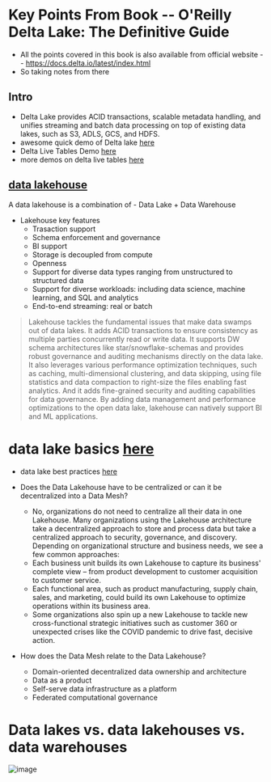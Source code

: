 # Key Points From Book -- O'Reilly Delta Lake: The Definitive Guide
- All the points covered in this book is also available from official website -- https://docs.delta.io/latest/index.html
- So taking notes from there

## Intro
- Delta Lake provides ACID transactions, scalable metadata handling, and unifies streaming and batch data processing on top of existing data lakes, such as S3, ADLS, GCS, and HDFS.
- awesome quick demo of Delta lake [here](https://www.youtube.com/watch?v=BMO90DI82Dc&t=522s&ab_channel=Databricks)
- Delta Live Tables Demo [here](https://www.youtube.com/watch?v=BIxwoO65ylY&ab_channel=Databricks)
- more demos on delta live tables [here](https://www.databricks.com/product/delta-live-tables)

## [data lakehouse](https://www.databricks.com/blog/2021/08/30/frequently-asked-questions-about-the-data-lakehouse.html)
A data lakehouse is a combination of - Data Lake + Data Warehouse
- Lakehouse key features
    - Trasaction support
    - Schema enforcement and governance
    - BI support
    - Storage is decoupled from compute
    - Openness
    - Support for diverse data types ranging from unstructured to structured data
    - Support for diverse workloads: including data science, machine learning, and SQL and analytics
    - End-to-end streaming: real or batch
 
> Lakehouse tackles the fundamental issues that make data swamps out of data lakes. It adds ACID transactions to ensure consistency as multiple parties concurrently read or write data. It supports DW schema architectures like star/snowflake-schemas and provides robust governance and auditing mechanisms directly on the data lake. It also leverages various performance optimization techniques, such as caching, multi-dimensional clustering, and data skipping, using file statistics and data compaction to right-size the files enabling fast analytics. And it adds fine-grained security and auditing capabilities for data governance. By adding data management and performance optimizations to the open data lake, lakehouse can natively support BI and ML applications.

# data lake basics [here](https://www.databricks.com/discover/data-lakes)

- data lake best practices [here](https://www.databricks.com/discover/data-lakes/best-practices)

- Does the Data Lakehouse have to be centralized or can it be decentralized into a Data Mesh?
  - No, organizations do not need to centralize all their data in one Lakehouse. Many organizations using the Lakehouse architecture take a decentralized approach to store and process data but take a centralized approach to security, governance, and discovery. Depending on organizational structure and business needs, we see a few common approaches:
  - Each business unit builds its own Lakehouse to capture its business' complete view – from product development to customer acquisition to customer service.
  - Each functional area, such as product manufacturing, supply chain, sales, and marketing, could build its own Lakehouse to optimize operations within its business area.
  - Some organizations also spin up a new Lakehouse to tackle new cross-functional strategic initiatives such as customer 360 or unexpected crises like the COVID pandemic to drive fast, decisive action.
 
- How does the Data Mesh relate to the Data Lakehouse?
  - Domain-oriented decentralized data ownership and architecture
  - Data as a product
  - Self-serve data infrastructure as a platform
  - Federated computational governance

# Data lakes vs. data lakehouses vs. data warehouses
![image](https://github.com/neeraj-somani/spark-study/assets/25622536/813f5c63-eca6-4121-af8b-e38257220f0a)
